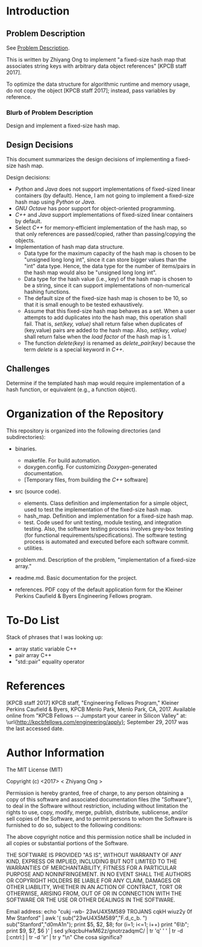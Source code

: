 #	Introduction

## Problem Description

See [Problem Description](https://github.com/eda-ricercatore/z-estate-2018-stage/blob/master/kpcb-fellows/problem.md).

This is written by Zhiyang Ong to implement "a fixed-size hash map that
	associates string keys with arbitrary data object references" [KPCB staff 2017].

To optimize the data structure for algorithmic runtime and memory usage, do not
	copy the object [KPCB staff 2017]; instead, pass variables by reference.

###	Blurb of Problem Description

Design and implement a fixed-size hash map. 

## Design Decisions 

This document summarizes the design decisions of implementing a fixed-size
	hash map.

Design decisions:
+ *Python* and *Java* does not support implementations of fixed-sized linear
	containers (by default). 
	Hence, I am not going to implement a fixed-size hash map using *Python*
		or *Java*.
+ *GNU Octave* has poor support for object-oriented programming.
+ *C++* and *Java* support implementations of fixed-sized linear containers by
	default.
+ Select *C++* for memory-efficient implementation of the hash map, so that
	only references are passed/copied, rather than passing/copying the objects.
+ Implementation of hash map data structure.
	- Data type for the maximum capacity of the hash map is chosen to be
		"unsigned long long int", since it can store bigger values than the "int"
		data type.
		Hence, the data type for the number of items/pairs in the hash map
			would also be "unsigned long long int". 
	- Data type for the hash value (i.e., key) of the hash map is chosen to be a
		string, since it can support implementations of non-numerical hashing
		functions.
	- The default size of the fixed-size hash map is chosen to be 10, so that it
		is small enough to be tested exhaustively. 
	- Assume that this fixed-size hash map behaves as a set.
		When a user attempts to add duplicates into the hash map, this
			operation shall fail.
		That is, *set(key, value)* shall return false when duplicates of (key,value)
			pairs are added to the hash map.
		Also, *set(key, value)* shall return false when the *load factor* of the hash
			map is 1.
	- The function *delete(key)* is renamed as *delete_pair(key)* because the
		term *delete* is a special keyword in *C++*.

## Challenges

Determine if the templated hash map would require implementation of a hash
	function, or equivalent (e.g., a function object).


#	Organization of the Repository

This repository is organized into the following directories (and subdirectories):
+ binaries.
	+ makefile.
		For build automation.
	+ doxygen.config.
		For customizing *Doxygen*-generated documentation.
	+ [Temporary files, from building the *C++* software]
+ src (source code).
	- elements.
		Class definition and implementation for a simple object, used to test
			the implementation of the fixed-size hash map.
	- hash_map.
		Definition and implementation for a fixed-size hash map.
	- test.
		Code used for unit testing, module testing, and integration testing.
	  	Also, the software testing process involves grey-box testing (for
	  		functional requirements/specifications).
	  	The software testing process is automated and executed before
	  		each software commit.
	 - utilities.
	 	
+ problem.md.
	Description of the problem, "implementation of a fixed-size array."
+ readme.md.
	Basic documentation for the project.
+ references.
	PDF copy of the default application form for the  Kleiner Perkins Caufield &
		Byers Engineering Fellows program.



#	To-Do List

Stack of phrases that I was looking up:
+ array static variable C++
+ pair array C++
+ "std::pair"  equality operator


#	References

[KPCB staff 2017]
	KPCB staff, "Engineering Fellows Program," Kleiner Perkins Caufield &
		Byers, KPCB Menlo Park, Menlo Park, CA, 2017.
		Available online from "KPCB Fellows -- Jumpstart your career in Silicon
		Valley" at: \url{http://kpcbfellows.com/engineering/apply};
		September 29, 2017 was the last accessed date.


#	Author Information

The MIT License (MIT)

Copyright (c) <2017> < Zhiyang Ong >

Permission is hereby granted, free of charge, to any person obtaining a copy of this software and associated documentation files (the "Software"), to deal in the Software without restriction, including without limitation the rights to use, copy, modify, merge, publish, distribute, sublicense, and/or sell copies of the Software, and to permit persons to whom the Software is furnished to do so, subject to the following conditions:

The above copyright notice and this permission notice shall be included in all copies or substantial portions of the Software.

THE SOFTWARE IS PROVIDED "AS IS", WITHOUT WARRANTY OF ANY KIND, EXPRESS OR IMPLIED, INCLUDING BUT NOT LIMITED TO THE WARRANTIES OF MERCHANTABILITY, FITNESS FOR A PARTICULAR PURPOSE AND NONINFRINGEMENT. IN NO EVENT SHALL THE AUTHORS OR COPYRIGHT HOLDERS BE LIABLE FOR ANY CLAIM, DAMAGES OR OTHER LIABILITY, WHETHER IN AN ACTION OF CONTRACT, TORT OR OTHERWISE, ARISING FROM, OUT OF OR IN CONNECTION WITH THE SOFTWARE OR THE USE OR OTHER DEALINGS IN THE SOFTWARE.

Email address: echo "cukj -wb- 23wU4X5M589 TROJANS cqkH wiuz2y 0f Mw Stanford" | awk '{ sub("23wU4X5M589","F.d_c_b. ") sub("Stanford","d0mA1n"); print $5, $2, $8; for (i=1; i<=1; i++) print "6\b"; print $9, $7, $6 }' | sed y/kqcbuHwM62z/gnotrzadqmC/ | tr 'q' ' ' | tr -d [:cntrl:] | tr -d 'ir' | tr y "\n"	Che cosa significa?
